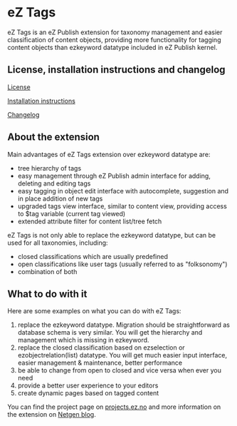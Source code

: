 # eZ Tags
eZ Tags is an eZ Publish extension for taxonomy management and easier classification of content objects, providing more functionality for tagging content objects than ezkeyword datatype included in eZ Publish kernel.

## License, installation instructions and changelog
[License](/ezsystems/eztags/tree/multilanguage/LICENSE)

[Installation instructions](/ezsystems/eztags/tree/multilanguage/doc/INSTALL.md)

[Changelog](/ezsystems/eztags/tree/multilanguage/doc/CHANGELOG.md)

## About the extension
Main advantages of eZ Tags extension over ezkeyword datatype are:

* tree hierarchy of tags
* easy management through eZ Publish admin interface for adding, deleting and editing tags
* easy tagging in object edit interface with autocomplete, suggestion and in place addition of new tags
* upgraded tags view interface, similar to content view, providing access to $tag variable (current tag viewed)
* extended attribute filter for content list/tree fetch

eZ Tags is not only able to replace the ezkeyword datatype, but can be used for all taxonomies, including:

* closed classifications which are usually predefined
* open classifications like user tags (usually referred to as "folksonomy")
* combination of both

## What to do with it
Here are some examples on what you can do with eZ Tags:

1. replace the ezkeyword datatype. Migration should be straightforward as database schema is very similar. You will get the hierarchy and management which is missing in ezkeyword.
2. replace the closed classification based on ezselection or ezobjectrelation(list) datatype. You will get much easier input interface, easier management & maintenance, better performance
3. be able to change from open to closed and vice versa when ever you need
4. provide a better user experience to your editors
5. create dynamic pages based on tagged content

You can find the project page on [projects.ez.no](http://projects.ez.no/eztags) and more information on the extension on [Netgen blog](http://www.netgenlabs.com/tags/view/ezpublish/extensions/eztags).
